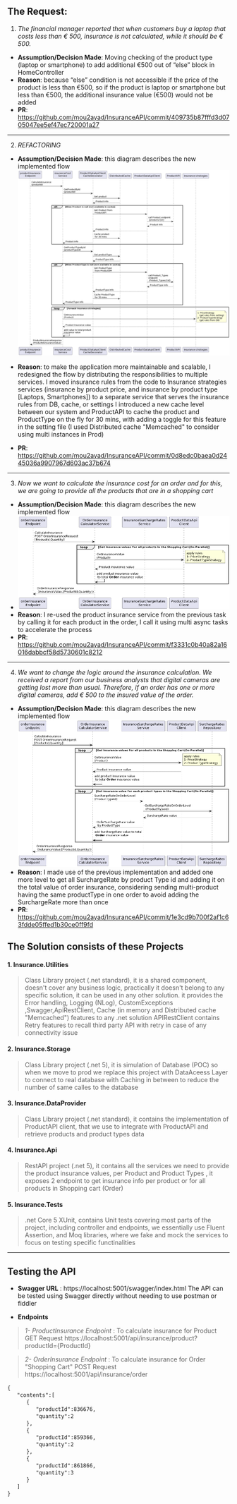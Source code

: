 
**The Request:**
--

 1. *The financial manager reported that when customers buy a laptop that costs less than € 500, insurance is not calculated, while it should be € 500.*
-   **Assumption/Decision Made**: Moving checking of the product type (laptop or smartphone) to add additional €500 out of “else” block in HomeController
-   **Reason**: because “else” condition is not accessible if the price of the product is less than €500, so if the product is laptop or smartphone but less than €500, the additional insurance value (€500) would not be added
-  **PR**: https://github.com/mou2ayad/InsuranceAPI/commit/409735b87fffd3d0705047ee5ef47ec720001a27
---
2. *REFACTORING*
- **Assumption/Decision Made**:  this diagram describes the new implemented flow
![Product Insurance flow](https://raw.githubusercontent.com/mou2ayad/InsuranceAPI/main/flows/task%202.png)
-   **Reason**: to make the application more maintainable and scalable, I redesigned the flow by distributing the responsibilities to multiple services.
 I moved insurance rules from the code to Insurance strategies services (insurance by product price, and insurance by product type [Laptops, Smartphones]) to a separate service that serves the insurance rules from DB, cache, or settings
I introduced a new cache level between our system and ProductAPI to cache the product and ProductType on the fly for 30 mins, with adding a toggle for this feature in the setting file (I used Distributed cache "Memcached" to consider using multi instances in Prod)   

-  **PR**: 
https://github.com/mou2ayad/InsuranceAPI/commit/0d8edc0baea0d2445036a9907967d603ac37b674

---
3. *Now we want to calculate the insurance cost for an order and for this, we are going to provide all the products that are in a shopping cart*

-   **Assumption/Decision Made**: this diagram describes the new implemented flow
- ![Order insurance Flow](https://raw.githubusercontent.com/mou2ayad/InsuranceAPI/main/flows/task%203.png)
-   **Reason**: I re-used the product insurance service from the previous task by calling it for each product in the order, I call it using multi async tasks to accelerate the process
-  **PR**: https://github.com/mou2ayad/InsuranceAPI/commit/f3331c0b40a82a16016dabbcf58d5730601c8212
---
 4. *We want to change the logic around the insurance calculation. We received a report from our business analysts that digital cameras are getting lost more than usual. Therefore, if an order has one or more digital cameras, add € 500 to the insured value of the order.*
-   **Assumption/Decision Made**: this diagram describes the new implemented flow
![Order Insurance flow with extra OrderSurchargeRate](https://raw.githubusercontent.com/mou2ayad/InsuranceAPI/main/flows/task%204.png)
-   **Reason**: I made use of the previous implementation and added one more level to get all SurchargeRate by product Type id and adding it on the total value of order insurance, considering sending multi-product having the same productType in one order to avoid adding the SurchargeRate more than once
-  **PR**: https://github.com/mou2ayad/InsuranceAPI/commit/1e3cd9b700f2af1c63fdde05ffed1b30ce0ff9fd

## The Solution consists of these Projects

 #### **1. Insurance.Utilities**
 > Class Library project (.net standard), it is a shared component, doesn't cover any business logic, practically it doesn't belong to any specific solution, it can be used in any other solution.
it provides the Error handling, Logging (NLog), CustomExceptions ,Swagger,ApiRestClient, Cache (in memory and Distributed cache "Memcached") features to any .net solution
APIRestClient contains Retry features to recall third party API with retry in case of any connectivity issue 
 
#### **2. Insurance.Storage**
> Class Library project (.net 5), it is simulation of Database (POC) so when we move to prod we replace this project with DataAceess Layer to connect to real database with Caching in between to reduce the number of same calles to the database 

 #### **3. Insurance.DataProvider**
> Class Library project (.net standard), it contains the implementation of ProductAPI client, that we use to integrate with ProductAPI and retrieve products and product types data

 #### **4. Insurance.Api**
 > RestAPI project (.net 5), it contains all the services we need to provide the product insurance values, per Product and Product Types , it exposes 2 endpoint to get insurance info per product or for all products in Shopping cart (Order)
 
 #### **5. Insurance.Tests** 
>.net Core 5 XUnit, contains Unit tests covering most parts of the project, including controller and endpoints, we essentially use Fluent Assertion, and Moq libraries, where we fake and mock the services to focus on testing specific functinalities
---
## Testing the API

 -  **Swagger URL** : https://localhost:5001/swagger/index.html
The API can be tested using Swagger directly without needing to use postman or fiddler 
 
 - **Endpoints**
 >*1- ProductInsurance Endpoint* :  To calculate insurance for Product
 GET Request
 https://localhost:5001/api/insurance/product?productId={ProductId} 
 
 
>*2- OrderInsurance Endpoint* :  To calculate insurance for Order "Shopping Cart"
 POST Request
 https://localhost:5001/api/insurance/order
```Request Body Example
{
   "contents":[
      {
         "productId":836676,
         "quantity":2
      },
      {
         "productId":859366,
         "quantity":2
      },
      {
         "productId":861866,
         "quantity":3
      }
   ]
}